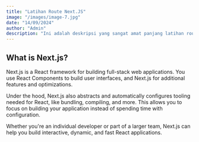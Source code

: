 ```yaml
---
title: "Latihan Route Next.JS"
image: "/images/image-7.jpg"
date: "14/09/2024"
author: "Admin"
description: "Ini adalah deskripsi yang sangat amat panjang latihan route nextjs"
---
```


## What is Next.js?

Next.js is a React framework for building full-stack web applications. You use React Components to build user interfaces, and Next.js for additional features and optimizations.

Under the hood, Next.js also abstracts and automatically configures tooling needed for React, like bundling, compiling, and more. This allows you to focus on building your application instead of spending time with configuration.

Whether you're an individual developer or part of a larger team, Next.js can help you build interactive, dynamic, and fast React applications.
